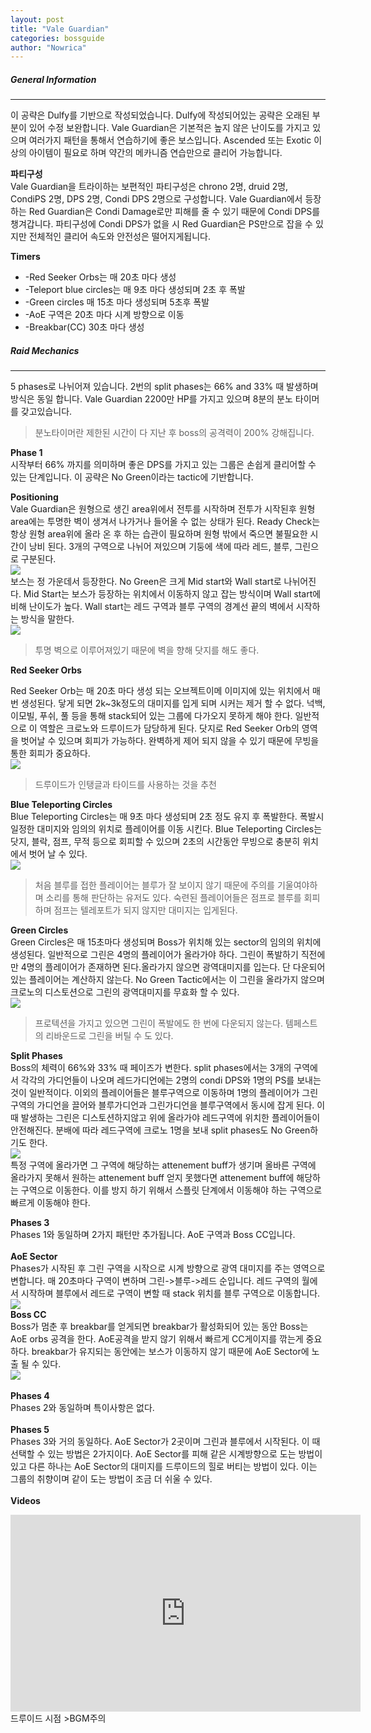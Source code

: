 ```yaml
---
layout: post
title: "Vale Guardian"
categories: bossguide
author: "Nowrica"
---
```



##### General Information

<hr>

  이 공략은 Dulfy를 기반으로 작성되었습니다. Dulfy에 작성되어있는 공략은 오래된 부분이 있어 수정 보완합니다.
Vale Guardian은 기본적은 높지 않은 난이도를 가지고 있으며 여러가지 패턴을 통해서 연습하기에 좋은 보스입니다. Ascended 또는 Exotic 이상의 아이템이 필요로 하며 약간의 메카니즘 연습만으로 클리어 가능합니다.

<b>파티구성</b><br>
 Vale Guardian을 트라이하는 보편적인 파티구성은 chrono 2명, druid 2명, CondiPS 2명, DPS 2명, Condi DPS 2명으로 구성합니다. Vale Guardian에서 등장하는 Red Guardian은 Condi Damage로만 피해를 줄 수 있기 때문에 Condi DPS를 챙겨갑니다. 파티구성에 Condi DPS가 없을 시 Red Guardian은 PS만으로 잡을 수 있지만 전체적인 클리어 속도와 안전성은 떨어지게됩니다.
 
<b>Timers</b><Br>
  <ul>
    <li>-Red Seeker Orbs는 매 20초 마다 생성</li>
    <li>-Teleport blue circles는 매 9초 마다 생성되며 2초 후 폭발</li>
    <li>-Green circles 매 15초 마다 생성되며 5초후 폭발</li>
    <li>-AoE 구역은 20초 마다 시계 방향으로 이동</li>
    <li>-Breakbar(CC) 30초 마다 생성</li>
  </ul>

##### Raid Mechanics

<hr>

 5 phases로 나뉘어져 있습니다. 2번의 split phases는 66% and 33% 때 발생하며 방식은 동일 합니다. Vale Guardian 2200만 HP를 가지고 있으며 8분의 분노 타이머를 갖고있습니다.
 >분노타이머란 제한된 시간이 다 지난 후 boss의 공격력이 200% 강해집니다.
 
 <b>Phase 1</b><br>
 시작부터 66% 까지를 의미하며 좋은 DPS를 가지고 있는 그룹은 손쉽게 클리어할 수 있는 단계입니다. 이 공략은 No Green이라는 tactic에 기반합니다.
 
 <b>Positioning</b><br>
 Vale Guardian은 원형으로 생긴 area위에서 전투를 시작하며 전투가 시작된후 원형 area에는 투명한 벽이 생겨서 나가거나 들어올 수 없는 상태가 된다. Ready Check는 항상 원형 area위에 올라 온 후 하는 습관이 필요하며 원형 밖에서 죽으면 불필요한 시간이 낭비 된다. 3개의 구역으로 나뉘어 져있으며 기둥에 색에 따라 레드, 블루, 그린으로 구분된다.<br> 
 <img src="http://in.cum2.me/downloads/guide/vg/sectors.jpg/resize/200x200" onmouseover="bigImg(this)" onmouseout="normalImg(this)"><Br>
 보스는 정 가운데서 등장한다. No Green은 크게 Mid start와 Wall start로 나뉘어진다. Mid Start는 보스가 등장하는 위치에서 이동하지 않고 잡는 방식이며 Wall start에 비해 난이도가 높다. Wall start는 레드 구역과 블루 구역의 경계선 끝의 벽에서 시작하는 방식을 말한다. <br>
 <img src="http://in.cum2.me/downloads/guide/vg/stack.JPG/resize/200x200" onmouseover="bigImg(this)" onmouseout="normalImg(this)"><Br>
 >투명 벽으로 이루어져있기 때문에 벽을 향해 닷지를 해도 좋다.
 
<b>Red Seeker Orbs</b><br>

Red Seeker Orb는 매 20초 마다 생성 되는 오브젝트이메 이미지에 있는 위치에서 매번 생성된다. 닿게 되면 2k~3k정도의 대미지를 입게 되며 시커는 제거 할 수 없다. 넉백, 이모빌, 푸쉬, 풀 등을 통해 stack되어 있는 그룹에 다가오지 못하게 해야 한다. 일반적으로 이 역할은 크로노와 드루이드가 담당하게 된다. 닷지로 Red Seeker Orb의 영역을 벗어날 수 있으며 회피가 가능하다. 완벽하게 제어 되지 않을 수 있기 때문에 무빙을 통한 회피가 중요하다.<br>
<img src="http://in.cum2.me/downloads/guide/vg/red.jpg/resize/200x200" onmouseover="bigImg(this)" onmouseout="normalImg(this)"><br>
>드루이드가 인탱글과 타이드를 사용하는 것을 추천<Br>

<b>Blue Teleporting Circles</b><br>
Blue Teleporting Circles는 매 9초 마다 생성되며 2초 정도 유지 후 폭발한다. 폭발시 일정한 대미지와 임의의 위치로 플레이어를 이동 시킨다. Blue Teleporting Circles는 닷지, 블락, 점프, 무적 등으로 회피할 수 있으며 2초의 시간동안 무빙으로 충분히 위치에서 벗어 날 수 있다. <br>
<img src="http://in.cum2.me/downloads/guide/vg/blue.jpg/resize/200x200" onmouseover="bigImg(this)" onmouseout="normalImg(this)"><br>
>처음 블루를 접한 플레이어는 블루가 잘 보이지 않기 때문에 주의를 기울여야하며 소리를 통해 판단하는 유저도 있다. 숙련된 플레이어들은 점프로 블루를 회피하며 점프는 텔레포트가 되지 않지만 대미지는 입게된다.

<b>Green Circles</b><br>
Green Circles은 매 15초마다 생성되며 Boss가 위치해 있는 sector의 임의의 위치에 생성된다. 일반적으로 그린은 4명의 플레이어가 올라가야 하다. 그린이 폭발하기 직전에만 4명의 플레이어가 존재하면 된다.올라가지 않으면 광역대미지를 입는다. 단 다운되어있는 플레이어는 계산하지 않는다. No Green Tactic에서는 이 그린을 올라가지 않으며 크로노의 디스토션으로 그린의 광역대미지를 무효화 할 수 있다.<br>
<img src="http://in.cum2.me/downloads/guide/vg/green.jpg/resize/200x200" onmouseover="bigImg(this)" onmouseout="normalImg(this)"><br>
>프로텍션을 가지고 있으면 그린이 폭발에도 한 번에 다운되지 않는다. 템페스트의 리바운드로 그린을 버틸 수 도 있다.

<b>Split Phases</b><br>
Boss의 체력이 66%와 33% 때 페이즈가 변한다. split phases에서는 3개의 구역에서 각각의 가디언들이 나오며 레드가디언에는 2명의 condi DPS와 1명의 PS를 보내는 것이 일반적이다. 이외의 플레이어들은 블루구역으로 이동하며 1명의 플레이어가 그린구역의 가디언을 끌어와 블루가디언과 그린가디언을 블루구역에서 동시에 잡게 된다. 이 때 발생하는 그린은 디스토션하지않고 위에 올라가야 레드구역에 위치한 플레이어들이 안전해진다. 분배에 따라 레드구역에 크로노 1명을 보내 split phases도 No Green하기도 한다.<br>
<img src="http://in.cum2.me/downloads/guide/vg/buff.jpg/resize/200x200" onmouseover="bigImg(this)" onmouseout="normalImg(this)"><br>
특정 구역에 올라가면 그 구역에 해당하는 attenement buff가 생기며 올바른 구역에 올라가지 못해서 원하는 attenement buff 얻지 못했다면 attenement buff에 해당하는 구역으로 이동한다. 이를 방지 하기 위해서 스플릿 단계에서 이동해야 하는 구역으로 빠르게 이동해야 한다. <br>

<b>Phases 3</b><br>
Phases 1와 동일하며 2가지 패턴만 추가됩니다. AoE 구역과 Boss CC입니다.<br><br>
<b>AoE Sector</b><br>
Phases가 시작된 후 그린 구역을 시작으로 시계 방향으로 광역 대미지를 주는 영역으로 변합니다. 매 20초마다 구역이 변하며 그린->블루->레드 순입니다. 레드 구역의 월에서 시작하며 블루에서 레드로 구역이 변할 때 stack 위치를 블루 구역으로 이동합니다.<br>
<img src="http://in.cum2.me/downloads/guide/vg/aoesector.jpg/resize/200x200" onmouseover="bigImg(this)" onmouseout="normalImg(this)"><br>
<b>Boss CC</b><br>
Boss가 멈춘 후 breakbar를 얻게되면 breakbar가 활성화되어 있는 동안 Boss는 AoE orbs 공격을 한다. AoE공격을 받지 않기 위해서 빠르게 CC게이지를 깎는게 중요하다. breakbar가 유지되는 동안에는 보스가 이동하지 않기 때문에 AoE Sector에 노출 될 수 있다.<br>
<img src="http://in.cum2.me/downloads/guide/vg/CC.jpg/resize/200x200" onmouseover="bigImg(this)" onmouseout="normalImg(this)"><br><Br>
<b>Phases 4</b><br>
Phases 2와 동일하며 특이사항은 없다.<br><br>
<b>Phases 5</b><br>
Phases 3와 거의 동일하다. AoE Sector가 2곳이며 그린과 블루에서 시작된다. 이 때 선택할 수 있는 방법은 2가지이다. AoE Sector를 피해 같은 시계방향으로 도는 방법이 있고 다른 하나는  AoE Sector의 대미지를 드루이드의 힐로 버티는 방법이 있다. 이는 그룹의 취향이며 같이 도는 방법이 조금 더 쉬울 수 있다.<br><br>
<b>Videos</b><br>
<iframe width="560" height="315" src="https://www.youtube.com/embed/Ee6_Nucm68E" frameborder="0" allowfullscreen></iframe><br>
드루이드 시점
>BGM주의

<script>
function bigImg(x) {
    var srct = x.src;
    var xlength = srct.length - 7;
    var resize = srct.substring(0, xlength);
    x.src = resize + "600x600";
}

function normalImg(x) {
    var srct = x.src;
    var xlength = srct.length - 7;
    var resize = srct.substring(0, xlength);
    x.src = resize + "200x200";
}
</script>
